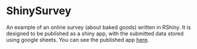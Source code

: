# ShinySurvey
An example of an online survey (about baked goods) written in RShiny. It is designed to be published as a shiny app, with the submitted data stored using google sheets. You can see the published app [here](https://bonnie-mclean.shinyapps.io/BakedGoodsSurvey/).
